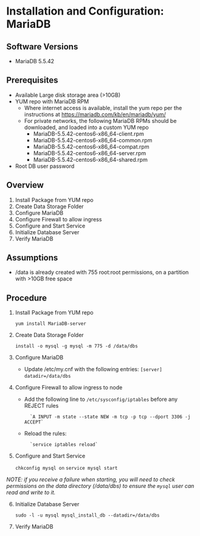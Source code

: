 # Installation and Configuration: MariaDB #

## Software Versions ##
* MariaDB 5.5.42

## Prerequisites ##

* Available Large disk storage area (>10GB)
* YUM repo with MariaDB RPM
    * Where internet access is available, install the yum repo per the instructions at https://mariadb.com/kb/en/mariadb/yum/
    * For private networks, the following MariaDB RPMs should be downloaded, and loaded into a custom YUM repo
        * MariaDB-5.5.42-centos6-x86_64-client.rpm
        * MariaDB-5.5.42-centos6-x86_64-common.rpm
        * MariaDB-5.5.42-centos6-x86_64-compat.rpm
        * MariaDB-5.5.42-centos6-x86_64-server.rpm
        * MariaDB-5.5.42-centos6-x86_64-shared.rpm
* Root DB user password  
	
## Overview ##

1. Install Package from YUM repo
2. Create Data Storage Folder
3. Configure MariaDB
4. Configure Firewall to allow ingress
5. Configure and Start Service
6. Initialize Database Server
7. Verify MariaDB


## Assumptions ##
* /data is already created with 755 root:root permissions, on a partition with >10GB free space

## Procedure ##

1. Install Package from YUM repo

	`yum install MariaDB-server`

2. Create Data Storage Folder

	`install -o mysql -g mysql -m 775 -d /data/dbs`

3. Configure MariaDB
    * Update /etc/my.cnf with the following entries:
      `[server]`
      `datadir=/data/dbs`


4. Configure Firewall to allow ingress to node
    * Add the following line to `/etc/sysconfig/iptables` before any REJECT rules

			`A INPUT -m state --state NEW -m tcp -p tcp --dport 3306 -j ACCEPT`

    * Reload the rules:

            `service iptables reload`

5. Configure and Start Service

	`chkconfig mysql on`
	`service mysql start`

_NOTE: if you receive a failure when starting, you will need to check
permissions on the data directory (/data/dbs) to ensure the
`mysql` user can read and write to it._

6. Initialize Database Server

    `sudo -l -u mysql mysql_install_db --datadir=/data/dbs`

6. Verify MariaDB

	<TBD>

		


